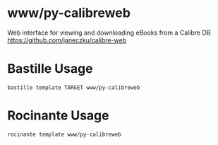 # www/py-calibreweb
Web interface for viewing and downloading eBooks from a Calibre DB
https://github.com/janeczku/calibre-web

# Bastille Usage
```shell
bastille template TARGET www/py-calibreweb
```

# Rocinante Usage
```shell
rocinante template www/py-calibreweb
```
